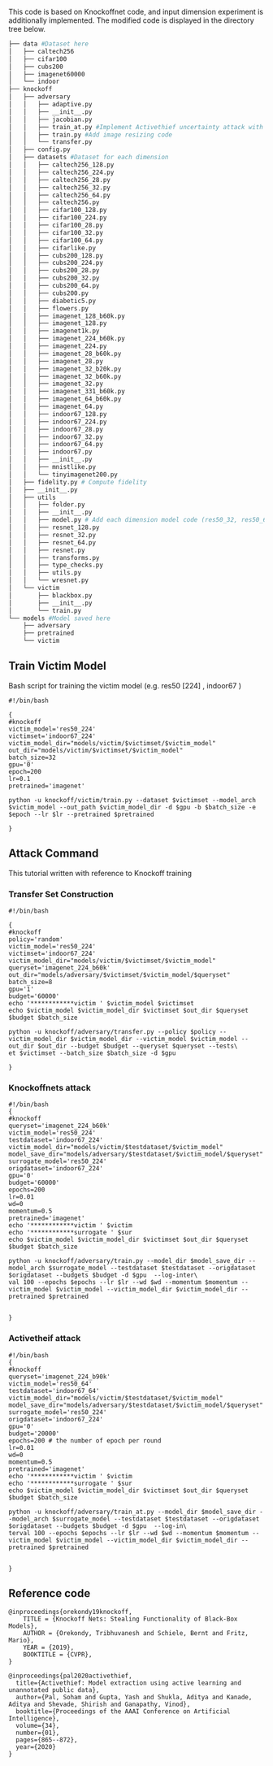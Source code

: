 This code is based on Knockoffnet code, and input dimension experiment is additionally implemented. 
The modified code is displayed in the directory tree below.


```bash
├── data #Dataset here
│   ├── caltech256
│   ├── cifar100
│   ├── cubs200
│   ├── imagenet60000
│   └── indoor
├── knockoff
│   ├── adversary
│   │   ├── adaptive.py
│   │   ├── __init__.py
│   │   ├── jacobian.py
│   │   ├── train_at.py #Implement Activethief uncertainty attack with pytorch
│   │   ├── train.py #Add image resizing code
│   │   └── transfer.py
│   ├── config.py
│   ├── datasets #Dataset for each dimension
│   │   ├── caltech256_128.py
│   │   ├── caltech256_224.py
│   │   ├── caltech256_28.py
│   │   ├── caltech256_32.py
│   │   ├── caltech256_64.py
│   │   ├── caltech256.py
│   │   ├── cifar100_128.py
│   │   ├── cifar100_224.py
│   │   ├── cifar100_28.py
│   │   ├── cifar100_32.py
│   │   ├── cifar100_64.py
│   │   ├── cifarlike.py
│   │   ├── cubs200_128.py
│   │   ├── cubs200_224.py
│   │   ├── cubs200_28.py
│   │   ├── cubs200_32.py
│   │   ├── cubs200_64.py
│   │   ├── cubs200.py
│   │   ├── diabetic5.py
│   │   ├── flowers.py
│   │   ├── imagenet_128_b60k.py
│   │   ├── imagenet_128.py
│   │   ├── imagenet1k.py
│   │   ├── imagenet_224_b60k.py
│   │   ├── imagenet_224.py
│   │   ├── imagenet_28_b60k.py
│   │   ├── imagenet_28.py
│   │   ├── imagenet_32_b20k.py
│   │   ├── imagenet_32_b60k.py
│   │   ├── imagenet_32.py
│   │   ├── imagenet_331_b60k.py
│   │   ├── imagenet_64_b60k.py
│   │   ├── imagenet_64.py
│   │   ├── indoor67_128.py
│   │   ├── indoor67_224.py
│   │   ├── indoor67_28.py
│   │   ├── indoor67_32.py
│   │   ├── indoor67_64.py
│   │   ├── indoor67.py
│   │   ├── __init__.py
│   │   ├── mnistlike.py
│   │   └── tinyimagenet200.py
│   ├── fidelity.py # Compute fidelity 
│   ├── __init__.py
│   ├── utils 
│   │   ├── folder.py
│   │   ├── __init__.py
│   │   ├── model.py # Add each dimension model code (res50_32, res50_64, res50_128, res50_224)
│   │   ├── resnet_128.py
│   │   ├── resnet_32.py
│   │   ├── resnet_64.py
│   │   ├── resnet.py
│   │   ├── transforms.py
│   │   ├── type_checks.py
│   │   ├── utils.py
│   │   └── wresnet.py
│   └── victim
│       ├── blackbox.py
│       ├── __init__.py
│       └── train.py
└── models #Model saved here
    ├── adversary
    ├── pretrained
    └── victim
```

## Train Victim Model
Bash script for training the victim model (e.g. res50 [224] , indoor67 )

    #!/bin/bash                                                                                                                                                                                  
    
    {
    #knockoff                                                                                                                                                                                    
    victim_model='res50_224'
    victimset='indoor67_224'
    victim_model_dir="models/victim/$victimset/$victim_model"
    out_dir="models/victim/$victimset/$victim_model"
    batch_size=32
    gpu='0'
    epoch=200
    lr=0.1
    pretrained='imagenet'

    python -u knockoff/victim/train.py --dataset $victimset --model_arch $victim_model --out_path $victim_model_dir -d $gpu -b $batch_size -e $epoch --lr $lr --pretrained $pretrained
    
    }



## Attack Command  
This tutorial written with reference to [](https://github.com/tribhuvanesh/knockoffnets#transfer-set-construction)Knockoff training 



### Transfer Set Construction


    #!/bin/bash                                                                                                                                                                                  
    
    {
    #knockoff                                                                                                                                                                                    
    policy='random'
    victim_model='res50_224'
    victimset='indoor67_224'
    victim_model_dir="models/victim/$victimset/$victim_model"
    queryset='imagenet_224_b60k'
    out_dir="models/adversary/$victimset/$victim_model/$queryset"
    batch_size=8
    gpu='1'
    budget='60000'
    echo '************victim ' $victim_model $victimset
    echo $victim_model $victim_model_dir $victimset $out_dir $queryset $budget $batch_size
    
    python -u knockoff/adversary/transfer.py --policy $policy --victim_model_dir $victim_model_dir --victim_model $victim_model --out_dir $out_dir --budget $budget --queryset $queryset --tests\
    et $victimset --batch_size $batch_size -d $gpu
    
    }

### Knockoffnets attack

    #!/bin/bash                                                                                                                                                                                  
    {
    #knockoff                                                                                                                                                                                    
    queryset='imagenet_224_b60k'
    victim_model='res50_224'
    testdataset='indoor67_224'
    victim_model_dir="models/victim/$testdataset/$victim_model"
    model_save_dir="models/adversary/$testdataset/$victim_model/$queryset"
    surrogate_model='res50_224'
    origdataset='indoor67_224'
    gpu='0'
    budget='60000'
    epochs=200
    lr=0.01
    wd=0
    momentum=0.5
    pretrained='imagenet'
    echo '************victim ' $victim
    echo '************surrogate ' $sur
    echo $victim_model $victim_model_dir $victimset $out_dir $queryset $budget $batch_size
    
    python -u knockoff/adversary/train.py --model_dir $model_save_dir --model_arch $surrogate_model --testdataset $testdataset --origdataset $origdataset --budgets $budget -d $gpu  --log-inter\
    val 100 --epochs $epochs --lr $lr --wd $wd --momentum $momentum --victim_model $victim_model --victim_model_dir $victim_model_dir --pretrained $pretrained
    
    
    }



### Activetheif attack

    #!/bin/bash                                                                                                                                                                                  
    {
    #knockoff                                                                                                                                                                                    
    queryset='imagenet_224_b90k'
    victim_model='res50_64'
    testdataset='indoor67_64'
    victim_model_dir="models/victim/$testdataset/$victim_model"
    model_save_dir="models/adversary/$testdataset/$victim_model/$queryset"
    surrogate_model='res50_224'
    origdataset='indoor67_224'
    gpu='0'
    budget='20000'
    epochs=200 # the number of epoch per round
    lr=0.01
    wd=0
    momentum=0.5
    pretrained='imagenet'
    echo '************victim ' $victim
    echo '************surrogate ' $sur
    echo $victim_model $victim_model_dir $victimset $out_dir $queryset $budget $batch_size
    
    python -u knockoff/adversary/train_at.py --model_dir $model_save_dir --model_arch $surrogate_model --testdataset $testdataset --origdataset $origdataset --budgets $budget -d $gpu  --log-in\
    terval 100 --epochs $epochs --lr $lr --wd $wd --momentum $momentum --victim_model $victim_model --victim_model_dir $victim_model_dir --pretrained $pretrained
    
    
    }






## Reference code

```
@inproceedings{orekondy19knockoff,
    TITLE = {Knockoff Nets: Stealing Functionality of Black-Box Models},
    AUTHOR = {Orekondy, Tribhuvanesh and Schiele, Bernt and Fritz, Mario},
    YEAR = {2019},
    BOOKTITLE = {CVPR},
}

@inproceedings{pal2020activethief,
  title={Activethief: Model extraction using active learning and unannotated public data},
  author={Pal, Soham and Gupta, Yash and Shukla, Aditya and Kanade, Aditya and Shevade, Shirish and Ganapathy, Vinod},
  booktitle={Proceedings of the AAAI Conference on Artificial Intelligence},
  volume={34},
  number={01},
  pages={865--872},
  year={2020}
}
```








